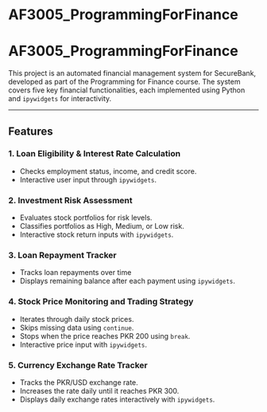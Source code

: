 # AF3005_ProgrammingForFinance
# AF3005_ProgrammingForFinance

This project is an automated financial management system for SecureBank, developed as part of the Programming for Finance course. The system covers five key financial functionalities, each implemented using Python and `ipywidgets` for interactivity.

---

## Features

### 1. Loan Eligibility & Interest Rate Calculation
- Checks employment status, income, and credit score.
- Interactive user input through `ipywidgets`.

### 2. Investment Risk Assessment
- Evaluates stock portfolios for risk levels.
- Classifies portfolios as High, Medium, or Low risk.
- Interactive stock return inputs with `ipywidgets`.

### 3. Loan Repayment Tracker
- Tracks loan repayments over time
- Displays remaining balance after each payment using `ipywidgets`.

### 4. Stock Price Monitoring and Trading Strategy
- Iterates through daily stock prices.
- Skips missing data using `continue`.
- Stops when the price reaches PKR 200 using `break`.
- Interactive price input with `ipywidgets`.

### 5. Currency Exchange Rate Tracker
- Tracks the PKR/USD exchange rate.
- Increases the rate daily until it reaches PKR 300.
- Displays daily exchange rates interactively with `ipywidgets`.
